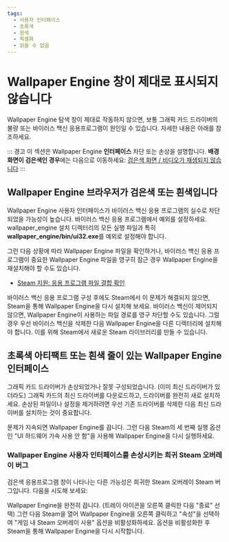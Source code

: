 ```yaml
---
tags:
  - 사용자 인터페이스
  - 초록색
  - 흰색
  - 픽셀화
  - 읽을 수 없음
---
```


# Wallpaper Engine 창이 제대로 표시되지 않습니다

Wallpaper Engine 탐색 창이 제대로 작동하지 않으면, 보통 그래픽 카드 드라이버의 불량 또는 바이러스 백신 응용프로그램이 원인일 수 있습니다. 자세한 내용은 아래를 참조하세요.

::: 경고 이 섹션은 Wallpaper Engine **인터페이스** 차단 또는 손상을 설명합니다. **배경화면이 검은색인 경우**에는 다음으로 이동하세요: [검은색 화면 / 비디오가 재생되지 않습니다](/noshow/notplaying.html) :::

## Wallpaper Engine 브라우저가 검은색 또는 흰색입니다

Wallpaper Engine 사용자 인터페이스가 바이러스 백신 응용 프로그램의 실수로 차단되었을 가능성이 높습니다. 바이러스 백신 응용 프로그램에서 예외를 설정하세요. wallpaper_engine 설치 디렉터리의 모든 실행 파일과 특히 **wallpaper_engine/bin/ui32.exe**를 예외로 설정해야 합니다.

그런 다음 상황에 따라 Wallpaper Engine 파일을 확인하거나, 바이러스 백신 응용 프로그램이 중요한 Wallpaper Engine 파일을 영구히 잠근 경우 Wallpaper Engine을 재설치해야 할 수도 있습니다.

* [Steam 지원: 응용 프로그램 파일 결합 확인](https://support.steampowered.com/kb_article.php?ref=2037-QEUH-3335)

바이러스 백신 응용 프로그램 구성 후에도 Steam에서 이 문제가 해결되지 않으면, Steam을 통해 Wallpaper Engine을 다시 설치해 보세요. 바이러스 백신이 제어되지 않으면, Wallpaper Engine이 사용하는 파일 경로를 영구 차단할 수도 있습니다. 그럴 경우 우선 바이러스 백신을 삭제한 다음 Wallpaper Engine을 다른 디렉터리에 설치해야 합니다. 이를 위해 Steam에서 새로운 Steam 라이브러리를 만들 수 있습니다.

## 초록색 아티팩트 또는 흰색 줄이 있는 Wallpaper Engine 인터페이스

그래픽 카드 드라이버가 손상되었거나 잘못 구성되었습니다. (이미 최신 드라이버가 있더라도) 그래픽 카드의 최신 드라이버를 다운로드하고, 드라이버를 완전히 새로 설치하세요. 손상된 파일이나 설정을 제거하려면 우선 기존 드라이버를 삭제한 다음 최신 드라이버를 설치하는 것이 중요합니다.

문제가 지속되면 Wallpaper Engine를 끕니다. 그런 다음 Steam의 세 번째 실행 옵션인 "UI 하드웨어 가속 사용 안 함"을 사용해 Wallpaper Engine을 다시 실행하세요.

### Wallpaper Engine 사용자 인터페이스를 손상시키는 희귀 Steam 오버레이 버그

검은색 응용프로그램 창이 나타나는 다른 가능성은 희귀한 Steam 오버레이 Steam 버그입니다. 다음을 시도해 보세요:

Wallpaper Engine을 완전히 끕니다. (트레이 아이콘을 오른쪽 클릭한 다음 "종료" 선택) 그런 다음 Steam을 열어 Wallpaper Engine을 오른쪽 클릭하고 "속성"을 선택하여 "게임 내 Steam 오버레이 사용" 옵션을 비활성화하세요. 옵션을 비활성화한 후 Steam을 통해 Wallpaper Engine을 다시 시작합니다. 